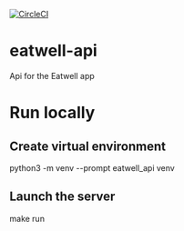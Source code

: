 [![CircleCI](https://circleci.com/gh/GeorgiStavrev/eatwell_api.svg?style=svg)](https://circleci.com/gh/GeorgiStavrev/eatwell_api)

# eatwell-api

Api for the Eatwell app

# Run locally

## Create virtual environment

python3 -m venv --prompt eatwell_api venv

## Launch the server

make run
